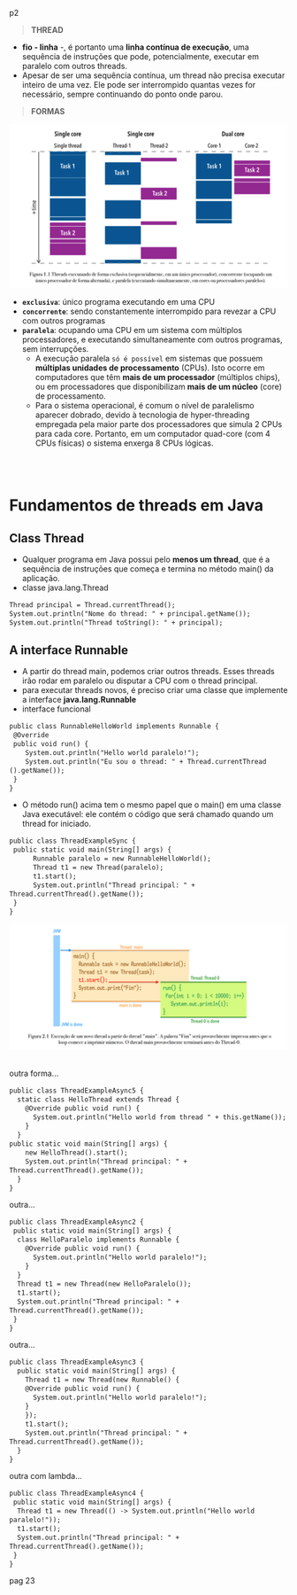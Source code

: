 p2
> **THREAD**
- **fio - linha** -, é portanto uma **linha contínua de execução**, uma sequência de instruções que pode, potencialmente, executar em paralelo com outros threads.
- Apesar de ser uma sequência contínua, um thread não precisa executar inteiro de uma vez. Ele pode ser interrompido quantas vezes for necessário, sempre continuando do ponto onde parou.

> **FORMAS**

<img src="https://raw.githubusercontent.com/jcarloscody/Java_Threads/main/img/formasthreads.PNG">

- **`exclusiva`**: único programa executando em uma CPU
- **`concorrente`**: sendo constantemente interrompido para revezar a CPU com outros programas
- **`paralela`**: ocupando uma CPU em um sistema com múltiplos processadores, e executando simultaneamente com outros programas, sem interrupções.
  - A execução paralela `só é possível` em sistemas que possuem **múltiplas unidades de processamento** (CPUs). Isto ocorre em computadores que têm **mais de um processador** (múltiplos chips), ou em processadores que disponibilizam **mais de um núcleo** (core) de processamento.
  - Para o sistema operacional, é comum o nível de paralelismo aparecer dobrado, devido à tecnologia de hyper-threading empregada pela maior parte dos
processadores que simula 2 CPUs para cada core. Portanto, em um computador quad-core (com 4
CPUs físicas) o sistema enxerga 8 CPUs lógicas.

<br/>
<br/>

#  Fundamentos de threads em Java
## Class Thread
-  Qualquer programa em Java possui pelo **menos um thread**, que é a sequência de instruções que começa e termina no método main() da aplicação.
-  classe java.lang.Thread
```
Thread principal = Thread.currentThread();
System.out.println("Nome do thread: " + principal.getName());
System.out.println("Thread toString(): " + principal);
```

## A interface Runnable
- A partir do thread main, podemos criar outros threads. Esses threads irão rodar em paralelo ou disputar a CPU com o thread principal.
-  para executar threads novos, é preciso criar uma classe que implemente a interface **java.lang.Runnable**
-  interface funcional
```
public class RunnableHelloWorld implements Runnable {
 @Override
 public void run() {
    System.out.println("Hello world paralelo!");
    System.out.println("Eu sou o thread: " + Thread.currentThread ().getName());
 }
}
```
- O método run() acima tem o mesmo papel que o main() em uma classe Java executável: ele contém o código que será chamado quando um thread for iniciado. 

```
public class ThreadExampleSync {
 public static void main(String[] args) {
      Runnable paralelo = new RunnableHelloWorld();
      Thread t1 = new Thread(paralelo);
      t1.start();
      System.out.println("Thread principal: " + Thread.currentThread().getName());
 }
}
```

<img src="https://raw.githubusercontent.com/jcarloscody/Java_Threads/main/img/threads.PNG">

<br/>
<br/>

outra forma...
```
public class ThreadExampleAsync5 {
  static class HelloThread extends Thread {
    @Override public void run() {
      System.out.println("Hello world from thread " + this.getName());
    }
  }
public static void main(String[] args) {
    new HelloThread().start();
    System.out.println("Thread principal: " + Thread.currentThread().getName());
  }
}
```

outra...

```
public class ThreadExampleAsync2 {
 public static void main(String[] args) {
  class HelloParalelo implements Runnable {
    @Override public void run() {
      System.out.println("Hello world paralelo!");
    }
  }
  Thread t1 = new Thread(new HelloParalelo());
  t1.start();
  System.out.println("Thread principal: " + Thread.currentThread().getName());
 }
}
```

outra...

```
public class ThreadExampleAsync3 {
  public static void main(String[] args) {
    Thread t1 = new Thread(new Runnable() {
    @Override public void run() {
      System.out.println("Hello world paralelo!");
    }
    });
    t1.start();
    System.out.println("Thread principal: " + Thread.currentThread().getName());
  }
}
```

outra com lambda...

```
public class ThreadExampleAsync4 {
 public static void main(String[] args) {
  Thread t1 = new Thread(() -> System.out.println("Hello world paralelo!"));
  t1.start();
  System.out.println("Thread principal: " + Thread.currentThread().getName());
 }
}
```

pag 23